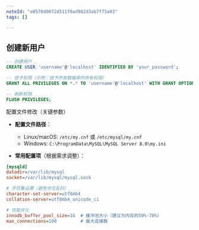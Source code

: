 ```yaml
---
noteId: "e0578d0072d511f0ad982d3ab7f75a03"
tags: []

---
```


## 创建新用户

```sql
-- 创建用户
CREATE USER 'username'@'localhost' IDENTIFIED BY 'your_password';

-- 授予权限（示例：授予所有数据库的所有权限）
GRANT ALL PRIVILEGES ON *.* TO 'username'@'localhost' WITH GRANT OPTION;

-- 刷新权限
FLUSH PRIVILEGES;
```

配置文件修改（关键参数）

- **配置文件路径**：  
  - Linux/macOS: `/etc/my.cnf` 或 `/etc/mysql/my.cnf`  
  - Windows: `C:\ProgramData\MySQL\MySQL Server 8.0\my.ini`  

- **常用配置项**（根据需求调整）：

```ini
[mysqld]
datadir=/var/lib/mysql
socket=/var/lib/mysql/mysql.sock

# 字符集设置（避免中文乱码）
character-set-server=utf8mb4
collation-server=utf8mb4_unicode_ci

# 性能优化
innodb_buffer_pool_size=1G  # 缓冲池大小（建议为内存的50%-70%）
max_connections=100         # 最大连接数
```

